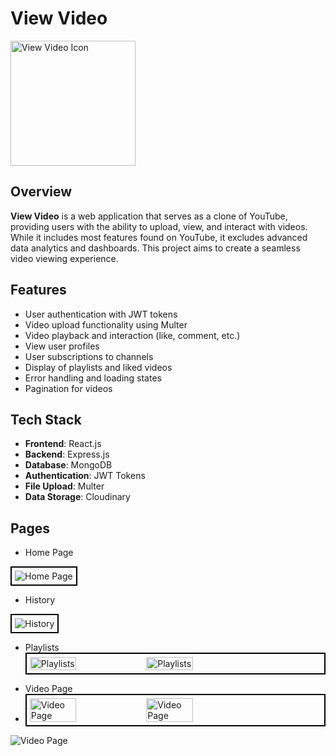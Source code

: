 # View Video

<img src="https://github.com/user-attachments/assets/8316b4c1-8656-461b-9476-59646429f0c9" alt="View Video Icon" width="200"/>

## Overview

**View Video** is a web application that serves as a clone of YouTube, providing users with the ability to upload, view, and interact with videos. While it includes most features found on YouTube, it excludes advanced data analytics and dashboards. This project aims to create a seamless video viewing experience.

## Features

- User authentication with JWT tokens
- Video upload functionality using Multer
- Video playback and interaction (like, comment, etc.)
- View user profiles
- User subscriptions to channels
- Display of playlists and liked videos
- Error handling and loading states
- Pagination for videos

## Tech Stack

- **Frontend**: React.js
- **Backend**: Express.js
- **Database**: MongoDB
- **Authentication**: JWT Tokens
- **File Upload**: Multer
- **Data Storage**: Cloudinary

## Pages

- Home Page
<div style="border: 2px solid black; display: inline-block; padding: 5px;">
    <img src="https://github.com/user-attachments/assets/5df48d06-696b-4663-8cbf-e548a7c33f63" alt="Home Page"/>
</div>

- History
<div style="border: 2px solid black; display: inline-block; padding: 5px;">
    <img src="https://github.com/user-attachments/assets/a55e2328-8c39-4d3c-89b0-44c4339cd80d" alt="History"/>
</div>

- Playlists
  <div style="border: 2px solid black; display: inline-block; padding: 5px;display:flex;">
    <img src="https://github.com/user-attachments/assets/8100cef7-28b5-4861-97a8-36155cb765ad" alt="Playlists" width="40%" />
     <img src="https://github.com/user-attachments/assets/5b69dce3-f12d-4b8c-972d-837379e9690e" alt="Playlists" width="40%" />
</div>

- Video Page
-  <div style="border: 2px solid black; display: inline-block; padding: 5px;display:flex;">
    <img src="https://github.com/user-attachments/assets/1c77fe16-8211-415e-b23e-030490696579" alt="Video Page" width="40%" />
     <img src="https://github.com/user-attachments/assets/53779499-219e-45a8-8ae1-33d5b4baed1c" alt="Video Page" width="40%" />
</div>
<img src="https://github.com/user-attachments/assets/61647809-894d-408e-aff7-abc418d0aa15" alt="Video Page"/>








